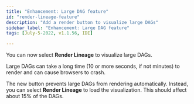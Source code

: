```yaml
---
title: "Enhancement: Large DAG feature"
id: "render-lineage-feature"
description: "Add a render button to visualize large DAGs"
sidebar_label: "Enhancement: Large DAG feature"
tags: [July-5-2022, v1.1.56, IDE]

---
```


You can now select **Render Lineage** to visualize large DAGs. 

Large DAGs can take a long time (10 or more seconds, if not minutes) to render and can cause browsers to crash. 

The new button prevents large DAGs from rendering automatically. Instead, you can select **Render Lineage** to load the visualization. This should affect about 15% of the DAGs.

<Lightbox src="/img/docs/dbt-cloud/dag v1.1.56 release.png" title="Render Lineage"/>
